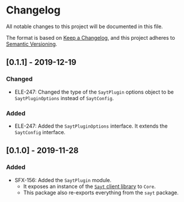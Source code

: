 # Changelog
All notable changes to this project will be documented in this file.

The format is based on [Keep a Changelog](https://keepachangelog.com/en/1.0.0/),
and this project adheres to [Semantic Versioning](https://semver.org/spec/v2.0.0.html).

## [0.1.1] - 2019-12-19
### Changed
- ELE-247: Changed the type of the `SaytPlugin` options object to be `SaytPluginOptions` instead of `SaytConfig`.

### Added
- ELE-247: Added the `SaytPluginOptions` interface. It extends the `SaytConfig` interface.

## [0.1.0] - 2019-11-28
### Added
- SFX-156: Added the `SaytPlugin` module.
  - It exposes an instance of the [`Sayt` client library](https://www.npmjs.com/package/sayt) to `Core`.
  - This package also re-exports everything from the `sayt` package.
